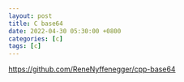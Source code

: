 ```yaml
---
layout: post
title: C base64
date: 2022-04-30 05:30:00 +0800
categories: [c]
tags: [c]
---
```

https://github.com/ReneNyffenegger/cpp-base64